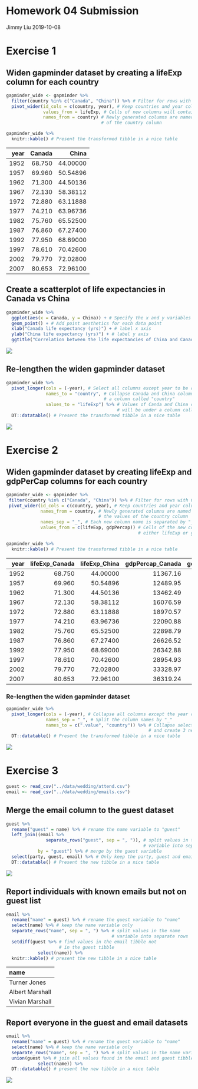 Homework 04 Submission
================
Jimmy Liu
2019-10-08

# Exercise 1

## Widen gapminder dataset by creating a lifeExp column for each country

``` r
gapminder_wide <- gapminder %>% 
  filter(country %in% c("Canada", "China")) %>% # Filter for rows with Canada or China
  pivot_wider(id_cols = c(country, year), # Keep countries and year columns
              values_from = lifeExp, # Cells of new columns will contain lifeExp values
              names_from = country) # Newly generated columns are named by the values
                                    # of the country column

gapminder_wide %>% 
  knitr::kable() # Present the transformed tibble in a nice table
```

| year | Canada |    China |
| ---: | -----: | -------: |
| 1952 | 68.750 | 44.00000 |
| 1957 | 69.960 | 50.54896 |
| 1962 | 71.300 | 44.50136 |
| 1967 | 72.130 | 58.38112 |
| 1972 | 72.880 | 63.11888 |
| 1977 | 74.210 | 63.96736 |
| 1982 | 75.760 | 65.52500 |
| 1987 | 76.860 | 67.27400 |
| 1992 | 77.950 | 68.69000 |
| 1997 | 78.610 | 70.42600 |
| 2002 | 79.770 | 72.02800 |
| 2007 | 80.653 | 72.96100 |

## Create a scatterplot of life expectancies in Canada vs China

``` r
gapminder_wide %>% 
  ggplot(aes(x = Canada, y = China)) + # Specify the x and y variables for ggplot
  geom_point() + # Add point aesthetics for each data point
  xlab("Canada life expectancy (yrs)") + # label x axis
  ylab("China life expectancy (yrs)") + # label y axis
  ggtitle("Correlation between the life expectancies of China and Canada")
```

![](hw04_files/figure-gfm/unnamed-chunk-3-1.png)<!-- -->

## Re-lengthen the widen gapminder dataset

``` r
gapminder_wide %>% 
  pivot_longer(cols = (-year), # Select all columns except year to be collapsed
               names_to = "country", # Collapse Canada and China columns to 
                                     # a column called "country"
               values_to = "lifeExp") %>% # Values of Canda and China columns
                                          # will be under a column called "lifeExp" 
  DT::datatable() # Present the transformed tibble in a nice table
```

![](hw04_files/figure-gfm/unnamed-chunk-4-1.png)<!-- -->

# Exercise 2

## Widen gapminder dataset by creating lifeExp and gdpPerCap columns for each country

``` r
gapminder_wide <- gapminder %>% 
 filter(country %in% c("Canada", "China")) %>% # Filter for rows with Canada or China
 pivot_wider(id_cols = c(country, year), # Keep countries and year columns
             names_from = country, # Newly generated columns are named by
                                   # the values of the country column
             names_sep = "_", # Each new column name is separated by "_"
             values_from = c(lifeExp, gdpPercap)) # Cells of the new columns will contain
                                                  # either lifeExp or gdpPerCap values

gapminder_wide %>% 
  knitr::kable() # Present the transformed tibble in a nice table
```

| year | lifeExp\_Canada | lifeExp\_China | gdpPercap\_Canada | gdpPercap\_China |
| ---: | --------------: | -------------: | ----------------: | ---------------: |
| 1952 |          68.750 |       44.00000 |          11367.16 |         400.4486 |
| 1957 |          69.960 |       50.54896 |          12489.95 |         575.9870 |
| 1962 |          71.300 |       44.50136 |          13462.49 |         487.6740 |
| 1967 |          72.130 |       58.38112 |          16076.59 |         612.7057 |
| 1972 |          72.880 |       63.11888 |          18970.57 |         676.9001 |
| 1977 |          74.210 |       63.96736 |          22090.88 |         741.2375 |
| 1982 |          75.760 |       65.52500 |          22898.79 |         962.4214 |
| 1987 |          76.860 |       67.27400 |          26626.52 |        1378.9040 |
| 1992 |          77.950 |       68.69000 |          26342.88 |        1655.7842 |
| 1997 |          78.610 |       70.42600 |          28954.93 |        2289.2341 |
| 2002 |          79.770 |       72.02800 |          33328.97 |        3119.2809 |
| 2007 |          80.653 |       72.96100 |          36319.24 |        4959.1149 |

### Re-lengthen the widen gapminder dataset

``` r
gapminder_wide %>% 
  pivot_longer(cols = (-year), # Collapse all columns except the year column
               names_sep = "_", # Split the column names by "_"
               names_to = c(".value", "country")) %>% # Collapse selected columns
                                                      # and create 3 new columns
  DT::datatable() # Present the transformed tibble in a nice table
```

![](hw04_files/figure-gfm/unnamed-chunk-6-1.png)<!-- -->

# Exercise 3

``` r
guest <- read_csv("../data/wedding/attend.csv")
email <- read_csv("../data/wedding/emails.csv")
```

## Merge the email column to the guest dataset

``` r
guest %>% 
  rename("guest" = name) %>% # rename the name variable to "guest"
  left_join((email %>% 
               separate_rows("guest", sep = ", ")), # split values in the guest 
                                                    # variable into separate rows
            by = "guest") %>% # merge by the guest variable
  select(party, guest, email) %>% # Only keep the party, guest and email columns
  DT::datatable() # Present the new tibble in a nice table
```

![](hw04_files/figure-gfm/unnamed-chunk-9-1.png)<!-- -->

## Report individuals with known emails but not on guest list

``` r
email %>% 
  rename("name" = guest) %>% # rename the guest variable to "name"
  select(name) %>% # keep the name variable only
  separate_rows("name", sep = ", ") %>% # split values in the name 
                                        # variable into separate rows
  setdiff(guest %>% # find values in the email tibble not 
                    # in the guest tibble
            select(name)) %>%
  knitr::kable() # present the new tibble in a nice table
```

| name            |
| :-------------- |
| Turner Jones    |
| Albert Marshall |
| Vivian Marshall |

## Report everyone in the guest and email datasets

``` r
email %>% 
  rename("name" = guest) %>% # rename the guest variable to "name"
  select(name) %>% # keep the name variable only
  separate_rows("name", sep = ", ") %>% # split values in the name variable into separate rows
  union(guest %>% # join all values found in the email and guest tibble into a single tibble
            select(name)) %>% 
  DT::datatable() # present the new tibble in a nice table
```

![](hw04_files/figure-gfm/unnamed-chunk-11-1.png)<!-- -->
